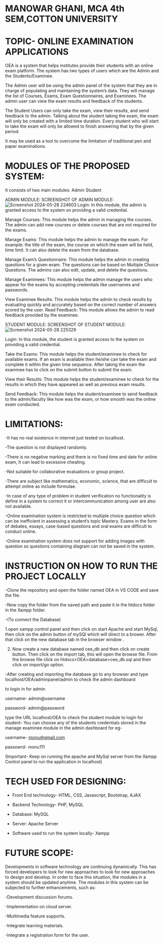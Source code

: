 # MANOWAR GHANI, MCA 4th SEM,COTTON UNIVERSITY

# TOPIC- ONLINE EXAMINATION APPLICATIONS

OEA is a system that helps institutes provide their students with an online exam platform. The system has two types of users which are the Admin and the Students/Examinee.

The Admin user will be using the admin panel of the system that they are in charge of populating and maintaining the system’s data. They will manage the list of Courses, Exams, Exam Questionnaires, and Examinees. The admin user can view the exam results and feedback of the students.

The Student Users can only take the exam, view their results, and send feedback to the admin. Talking about the student taking the exam, the exam will only be created with a limited time duration. Every student who will start to take the exam will only be allowed to finish answering that by the given period.

It may be used as a tool  to overcome the limitation of traditional pen and paper examinations.

# MODULES OF THE PROPOSED SYSTEM:

 It consists of two main modules:
 Admin 
 Student
 
 ADMIN MODULE:
 SCREENSHOT OF ADMIN MODULE: ![Screenshot 2024-05-28 224603](https://github.com/zephyr-internships-23a/zephyr-project-23a05/assets/154730401/a4cd83e4-0c50-455d-8882-8855deb1dd65)
 Login: In this module, the admin is granted access to the system on providing a valid credential.
 
 Manage Courses: This module helps the admin in managing the courses. The admin can add new courses or delete courses that are not required for the exams.
 
 Manage Exams: This module helps the admin to manage the exam. For example: the title of the exam, the course on which the exam will be held, time limit. It can also delete the exam from the database.
 
 Manage Exam’s Questionnaire: This module helps the admin in creating questions for a given exam. The questions can be based on Multiple Choice Questions. The admins can also edit, update, and delete the questions. 
 
 Manage Examinees: This module helps the admin manage the users who appear for the exams by accepting credentials like usernames and passwords.
 
 View Examinee Results: This module helps the admin to check results by evaluating quickly and accurately based on the correct number of answers scored by the user.
 Read Feedback: This module allows the admin to read feedback provided by the examinee.
 
 STUDENT MODULE:
 SCREENSHOT OF STUDENT MODULE: ![Screenshot 2024-05-28 225329](https://github.com/zephyr-internships-23a/zephyr-project-23a05/assets/154730401/5844f612-f651-4055-84d3-fd55d2be5cb3)

 
 Login: In this module, the student is granted access to the system on providing a valid credential.
 
 Take the Exams: This module helps the student/examinee to check for available exams. If an exam is available then he/she can take the exam and complete it within the given time sequence. After taking the exam the examinee has to click on the submit button to submit the exam.
 
 View their Results: This module helps the student/examinee to check for the results in which they have appeared as well as previous exam results.
 
 Send Feedback: This module helps the student/examinee to send feedback to the admin/faculty like how was the exam, or how smooth was the online exam conducted.

 # LIMITATIONS:

 -It has no real existence in internet just tested on localhost.

 -The question is not displayed randomly.

 -There is no negative marking and there is no fixed time and date for online exam, It can lead to excessive cheating. 

 -Not suitable for collaborative evaluations or group project. 

 -There are subject like mathematics, economic, science, that are difficult to attempt online as include formulae.

 -In case of any type of problem in student verification no functionality is define in a system to correct it or intercommunication among user are also not available. 

 -Online examination system is restricted to multiple choice question which can be inefficient in assessing a student’s topic Mastery. Exams in the form of debates, essays, case-based questions and oral exams are difficult to conduct online. 

 -Online examination system does not support for adding images with question so questions containing diagram can not be saved in the system. 

# INSTRUCTION ON HOW TO RUN THE PROJECT LOCALLY

-Clone the repository and open the folder named OEA in VS CODE and save the file.

-Now copy the folder from the saved path and paste it in the htdocs folder in the Xampp folder.

-(To connect the Database)

1.open xampp control panel and then click on start Apache and start MySql, then click on the admin button of mySQl which will direct to a brower. After that click on the new database tab in the browser window .

2. Now create a new database named cee_db and then click on create button. Then click on the import tab, this will open the browse file. From the browse file click on htdocs>OEA>database>cee_db.sql and then click on import/go option.

-After creating and importing the database go to any browser and type localhost/OEA/adminpanel/admin to check the admin dashboard

to login in for admin

username- admin@username

password- admin@password

type the URL localhost/OEA to check the student module
to login for student- You can choose any of the students credentials stored in the manage examinee module in the admin dashboard
for eg- 

username- monu@gmail.com

passowrd- monu111

(Important- Keep on running the apache and MySql server from the Xampp Control panel to run the application in localhost)

# TECH USED FOR DESIGNING:

-	Front End technology- HTML, CSS, Javascript, Bootstrap, AJAX
  
-	Backend Technology- PHP, MySQL
  
-	Database: MySQL
  
-	Server: Apache Server

-	Software used to run the system locally- Xampp

# FUTURE SCOPE:

Developments in software technology are continuing dynamically. This has forced developers to look for new approaches to look for new approaches to design and develop. In order to face this situation, the modules in a system should be updated anytime. The modules in this system can be subjected to further enhancements, such as:

-Development discussion forums.

-Implementation on cloud server.

-Multimedia feature supports.

-Integrate learning materials.

-Integrate a registration form for the user.


 
 
 
 
 
 
 
  
